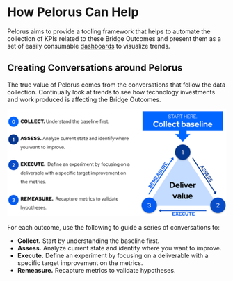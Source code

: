 # How Pelorus Can Help

Pelorus aims to provide a tooling framework that helps to automate the collection of KPIs related to these Bridge Outcomes and present them as a set of easily consumable [dashboards](../Overview/) to visualize trends.

## Creating Conversations around Pelorus

The true value of Pelorus comes from the conversations that follow the data collection.  Continually look at trends to see how technology investments and work produced is affecting the Bridge Outcomes.

![Value Delivery Cycle](../img/deliver-value-cycle.png)

For each outcome, use the following to guide a series of conversations to:

* **Collect.** Start by understanding the baseline first.
* **Assess.** Analyze current state and identify where you want to improve.
* **Execute.** Define an experiment by focusing on a deliverable with a specific target improvement on the metrics.
* **Remeasure.** Recapture metrics to validate hypotheses.
